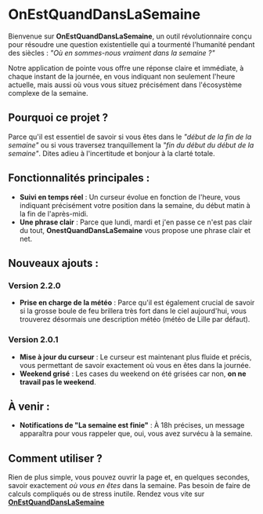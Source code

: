 # OnEstQuandDansLaSemaine

Bienvenue sur **OnEstQuandDansLaSemaine**, un outil révolutionnaire conçu pour résoudre une question existentielle qui a tourmenté l'humanité pendant des siècles : *"Où en sommes-nous vraiment dans la semaine ?"*

Notre application de pointe vous offre une réponse claire et immédiate, à chaque instant de la journée, en vous indiquant non seulement l'heure actuelle, mais aussi où vous vous situez précisément dans l'écosystème complexe de la semaine.

## Pourquoi ce projet ?
Parce qu'il est essentiel de savoir si vous êtes dans le *"début de la fin de la semaine"* ou si vous traversez tranquillement la *"fin du début du début de la semaine"*. Dites adieu à l'incertitude et bonjour à la clarté totale.

## Fonctionnalités principales :
- **Suivi en temps réel** : Un curseur évolue en fonction de l'heure, vous indiquant précisément votre position dans la semaine, du début matin à la fin de l'après-midi.
- **Une phrase clair** : Parce que lundi, mardi et j'en passe ce n'est pas clair du tout, **OnestQuandDansLaSemaine** vous propose une phrase clair et net.


## Nouveaux ajouts :
### Version 2.2.0
- **Prise en charge de la météo** : Parce qu'il est également crucial de savoir si la grosse boule de feu brillera très fort dans le ciel aujourd'hui, vous trouverez désormais une description météo (météo de Lille par défaut).

### Version 2.0.1
- **Mise à jour du curseur** : Le curseur est maintenant plus fluide et précis, vous permettant de savoir exactement où vous en êtes dans la journée.
- **Weekend grisé** : Les cases du weekend on été grisées car non, **on ne travail pas le weekend**.

## À venir :
- **Notifications de "La semaine est finie"** : À 18h précises, un message apparaîtra pour vous rappeler que, oui, vous avez survécu à la semaine.

## Comment utiliser ?
Rien de plus simple, vous pouvez ouvrir la page et, en quelques secondes, savoir exactement *où vous en êtes* dans la semaine. Pas besoin de faire de calculs compliqués ou de stress inutile. Rendez vous vite sur **[OnEstQuandDansLaSemaine](https://bledet.github.io/onestquanddanslasemaine/)**
